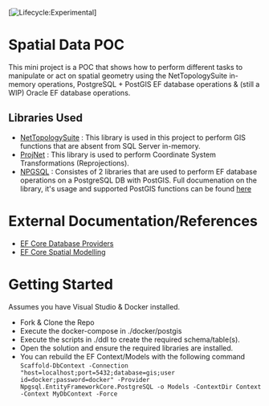 [![Lifecycle:Experimental](https://img.shields.io/badge/Lifecycle-Experimental-339999)]

# Spatial Data POC

This mini project is a POC that shows how to perform different tasks to manipulate or act on spatial geometry using the NetTopologySuite in-memory operations, PostgreSQL + PostGIS EF database operations & (still a WIP) Oracle EF database operations.

## Libraries Used
- [NetTopologySuite](https://github.com/NetTopologySuite/NetTopologySuite) :  This library is used in this project to perform GIS functions that are absent from SQL Server in-memory.
- [ProjNet](https://github.com/NetTopologySuite/ProjNet4GeoAPI) : This library is used to perform Coordinate System Transformations (Reprojections).
- [NPGSQL](https://github.com/npgsql/efcore.pg) : Consistes of 2 libraries that are used to perform EF database operations on a PostgreSQL DB with PostGIS. Full documenation on the library, it's usage and supported PostGIS functions can be found [here](https://www.npgsql.org/efcore/mapping/nts.html)

# External Documentation/References
- [EF Core Database Providers](https://docs.microsoft.com/en-us/ef/core/providers/?tabs=dotnet-core-cli)
- [EF Core Spatial Modelling](https://docs.microsoft.com/en-us/ef/core/modeling/spatial)

# Getting Started

Assumes you have Visual Studio & Docker installed.
- Fork & Clone the Repo
- Execute the docker-compose in ./docker/postgis
- Execute the scripts in ./ddl to create the required schema/table(s).
- Open the solution and ensure the required libraries are installed.
- You can rebuild the EF Context/Models with the following command 
    ```Scaffold-DbContext -Connection "host=localhost;port=5432;database=gis;user id=docker;password=docker" -Provider Npgsql.EntityFrameworkCore.PostgreSQL -o Models -ContextDir Context -Context MyDbContext -Force```